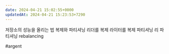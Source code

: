 ```yaml
---
date: 2024-04-21 15:02:55+0000
updatedAt: 2024-04-21 15:23:53+7290
---
```

저장소의 성능을 올리는 법
복제와 파티셔닝
리더를 복제
라이터를 복제
파티셔닝
리 파티셔닝 rebalancing

#argent 